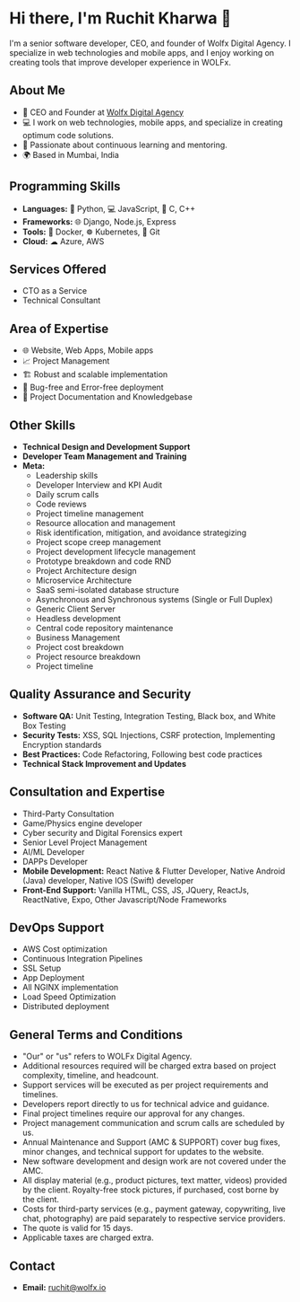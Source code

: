 # Hi there, I'm Ruchit Kharwa 👋

I'm a senior software developer, CEO, and founder of Wolfx Digital Agency. I specialize in web technologies and mobile apps, and I enjoy working on creating tools that improve developer experience in WOLFx.

## About Me

- 🚀 CEO and Founder at [Wolfx Digital Agency](https://www.wolfx.io)
- 💻 I work on web technologies, mobile apps, and specialize in creating optimum code solutions.
- 🧠 Passionate about continuous learning and mentoring.
- 🌍 Based in Mumbai, India

## Programming Skills

- **Languages:** 🐍 Python, 💻 JavaScript, 💾 C, C++
- **Frameworks:** 🌐 Django, Node.js, Express
- **Tools:** 🐳 Docker, ☸️ Kubernetes, 🔧 Git
- **Cloud:** ☁ Azure, AWS

## Services Offered
- CTO as a Service
- Technical Consultant

## Area of Expertise
- 🌐 Website, Web Apps, Mobile apps
- 📈 Project Management
- 🏗️ Robust and scalable implementation
- 🐞 Bug-free and Error-free deployment
- 📑 Project Documentation and Knowledgebase

## Other Skills

- **Technical Design and Development Support**
- **Developer Team Management and Training**
- **Meta:**
  - Leadership skills
  - Developer Interview and KPI Audit
  - Daily scrum calls
  - Code reviews
  - Project timeline management
  - Resource allocation and management
  - Risk identification, mitigation, and avoidance strategizing
  - Project scope creep management
  - Project development lifecycle management
  - Prototype breakdown and code RND
  - Project Architecture design
  - Microservice Architecture
  - SaaS semi-isolated database structure
  - Asynchronous and Synchronous systems (Single or Full Duplex)
  - Generic Client Server
  - Headless development
  - Central code repository maintenance
  - Business Management
  - Project cost breakdown
  - Project resource breakdown
  - Project timeline

## Quality Assurance and Security

- **Software QA:** Unit Testing, Integration Testing, Black box, and White Box Testing
- **Security Tests:** XSS, SQL Injections, CSRF protection, Implementing Encryption standards
- **Best Practices:** Code Refactoring, Following best code practices
- **Technical Stack Improvement and Updates**

## Consultation and Expertise

- Third-Party Consultation
- Game/Physics engine developer
- Cyber security and Digital Forensics expert
- Senior Level Project Management
- AI/ML Developer
- DAPPs Developer
- **Mobile Development:** React Native & Flutter Developer, Native Android (Java) developer, Native IOS (Swift) developer
- **Front-End Support:** Vanilla HTML, CSS, JS, JQuery, ReactJs, ReactNative, Expo, Other Javascript/Node Frameworks


## DevOps Support

- AWS Cost optimization
- Continuous Integration Pipelines
- SSL Setup
- App Deployment
- All NGINX implementation
- Load Speed Optimization
- Distributed deployment

## General Terms and Conditions

- "Our" or "us" refers to WOLFx Digital Agency.
- Additional resources required will be charged extra based on project complexity, timeline, and headcount.
- Support services will be executed as per project requirements and timelines.
- Developers report directly to us for technical advice and guidance.
- Final project timelines require our approval for any changes.
- Project management communication and scrum calls are scheduled by us.
- Annual Maintenance and Support (AMC & SUPPORT) cover bug fixes, minor changes, and technical support for updates to the website.
- New software development and design work are not covered under the AMC.
- All display material (e.g., product pictures, text matter, videos) provided by the client. Royalty-free stock pictures, if purchased, cost borne by the client.
- Costs for third-party services (e.g., payment gateway, copywriting, live chat, photography) are paid separately to respective service providers.
- The quote is valid for 15 days.
- Applicable taxes are charged extra.

## Contact

- **Email:** [ruchit@wolfx.io](mailto:ruchit@wolfx.io)
